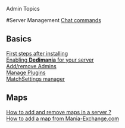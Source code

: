 ﻿Admin Topics

#Server Management
[Chat commands](admin_chat.md)<br>

## Basics
[First steps after installing](admin_first.md)<br>
[Enabling **Dedimania** for your server](admin_dedimania.md)<br>
[Add/remove Admins](admin_groups.md)<br>
[Manage Plugins](admin_plugins.md)<br>
[MatchSettings manager](admin_matchsettings.md)<br>

## Maps
[How to add and remove maps in a server ?](admin_maps.md)<br>
[How to add a map from Mania-Exchange.com](admin_mx.md)<br>
